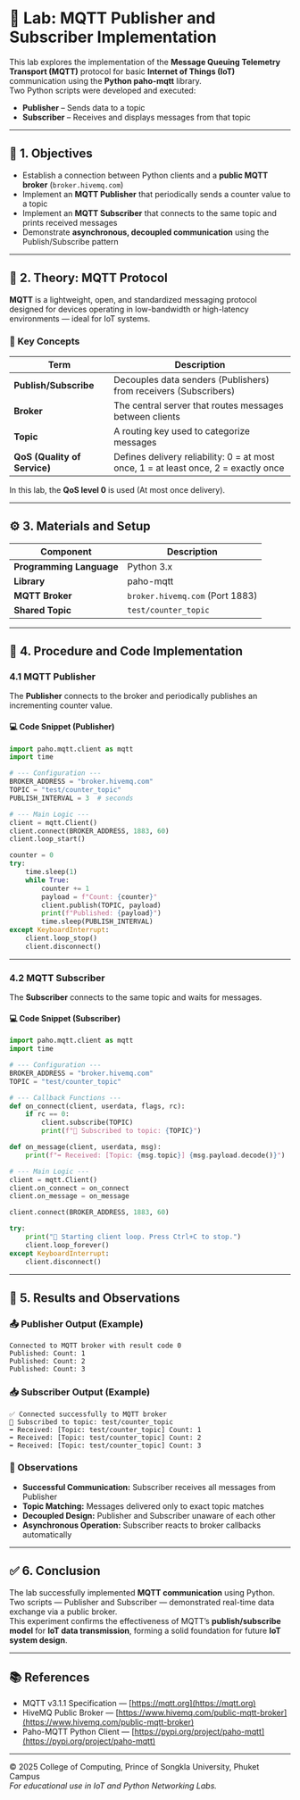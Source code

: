 # 🧠 Lab: MQTT Publisher and Subscriber Implementation

This lab explores the implementation of the **Message Queuing Telemetry Transport (MQTT)** protocol for basic **Internet of Things (IoT)** communication using the **Python paho-mqtt** library.  
Two Python scripts were developed and executed:
- **Publisher** – Sends data to a topic  
- **Subscriber** – Receives and displays messages from that topic  

---

## 🎯 1. Objectives

- Establish a connection between Python clients and a **public MQTT broker** (`broker.hivemq.com`)
- Implement an **MQTT Publisher** that periodically sends a counter value to a topic  
- Implement an **MQTT Subscriber** that connects to the same topic and prints received messages  
- Demonstrate **asynchronous, decoupled communication** using the Publish/Subscribe pattern  

---

## 📘 2. Theory: MQTT Protocol

**MQTT** is a lightweight, open, and standardized messaging protocol designed for devices operating in low-bandwidth or high-latency environments — ideal for IoT systems.

### 🔑 Key Concepts

| Term | Description |
|------|--------------|
| **Publish/Subscribe** | Decouples data senders (Publishers) from receivers (Subscribers) |
| **Broker** | The central server that routes messages between clients |
| **Topic** | A routing key used to categorize messages |
| **QoS (Quality of Service)** | Defines delivery reliability: 0 = at most once, 1 = at least once, 2 = exactly once |

In this lab, the **QoS level 0** is used (At most once delivery).

---

## ⚙️ 3. Materials and Setup

| Component | Description |
|------------|-------------|
| **Programming Language** | Python 3.x |
| **Library** | paho-mqtt |
| **MQTT Broker** | `broker.hivemq.com` (Port 1883) |
| **Shared Topic** | `test/counter_topic` |

---

## 🧩 4. Procedure and Code Implementation

### 4.1 MQTT Publisher

The **Publisher** connects to the broker and periodically publishes an incrementing counter value.

#### 💻 Code Snippet (Publisher)
```python
import paho.mqtt.client as mqtt
import time

# --- Configuration ---
BROKER_ADDRESS = "broker.hivemq.com"
TOPIC = "test/counter_topic"
PUBLISH_INTERVAL = 3  # seconds

# --- Main Logic ---
client = mqtt.Client()
client.connect(BROKER_ADDRESS, 1883, 60)
client.loop_start()

counter = 0
try:
    time.sleep(1)
    while True:
        counter += 1
        payload = f"Count: {counter}"
        client.publish(TOPIC, payload)
        print(f"Published: {payload}")
        time.sleep(PUBLISH_INTERVAL)
except KeyboardInterrupt:
    client.loop_stop()
    client.disconnect()
```

---

### 4.2 MQTT Subscriber

The **Subscriber** connects to the same topic and waits for messages.

#### 💻 Code Snippet (Subscriber)
```python
import paho.mqtt.client as mqtt
import time

# --- Configuration ---
BROKER_ADDRESS = "broker.hivemq.com"
TOPIC = "test/counter_topic"

# --- Callback Functions ---
def on_connect(client, userdata, flags, rc):
    if rc == 0:
        client.subscribe(TOPIC)
        print(f"🔔 Subscribed to topic: {TOPIC}")

def on_message(client, userdata, msg):
    print(f"➡️ Received: [Topic: {msg.topic}] {msg.payload.decode()}")

# --- Main Logic ---
client = mqtt.Client()
client.on_connect = on_connect
client.on_message = on_message

client.connect(BROKER_ADDRESS, 1883, 60)

try:
    print("🚀 Starting client loop. Press Ctrl+C to stop.")
    client.loop_forever()
except KeyboardInterrupt:
    client.disconnect()
```

---

## 🧠 5. Results and Observations

### 📤 Publisher Output (Example)
```
Connected to MQTT broker with result code 0
Published: Count: 1
Published: Count: 2
Published: Count: 3
```

### 📥 Subscriber Output (Example)
```
✅ Connected successfully to MQTT broker
🔔 Subscribed to topic: test/counter_topic
➡️ Received: [Topic: test/counter_topic] Count: 1
➡️ Received: [Topic: test/counter_topic] Count: 2
➡️ Received: [Topic: test/counter_topic] Count: 3
```

### 🔎 Observations
- **Successful Communication:** Subscriber receives all messages from Publisher  
- **Topic Matching:** Messages delivered only to exact topic matches  
- **Decoupled Design:** Publisher and Subscriber unaware of each other  
- **Asynchronous Operation:** Subscriber reacts to broker callbacks automatically  

---

## ✅ 6. Conclusion

The lab successfully implemented **MQTT communication** using Python.  
Two scripts — Publisher and Subscriber — demonstrated real-time data exchange via a public broker.  
This experiment confirms the effectiveness of MQTT’s **publish/subscribe model** for **IoT data transmission**, forming a solid foundation for future **IoT system design**.

---

## 📚 References

- MQTT v3.1.1 Specification — [https://mqtt.org](https://mqtt.org)  
- HiveMQ Public Broker — [https://www.hivemq.com/public-mqtt-broker](https://www.hivemq.com/public-mqtt-broker)  
- Paho-MQTT Python Client — [https://pypi.org/project/paho-mqtt](https://pypi.org/project/paho-mqtt)

---

© 2025 College of Computing, Prince of Songkla University, Phuket Campus  
*For educational use in IoT and Python Networking Labs.*
